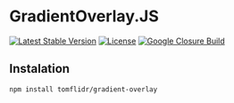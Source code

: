 # GradientOverlay.JS

[![Latest Stable Version](https://img.shields.io/badge/Stable-v1.1.0-brightgreen.svg?style=plastic)](https://github.com/tomflidr/gradient-overlay.js/releases)
[![License](https://img.shields.io/badge/Licence-BSD-brightgreen.svg?style=plastic)](https://tomflidr.github.io/gradient-overlay.js/1.0.0/LICENCE.md)
[![Google Closure Build](https://img.shields.io/badge/Google%20Closure%20Build-passing-brightgreen.svg?style=plastic)](https://developers.google.com/closure/compiler/)

## Instalation
```shell
npm install tomflidr/gradient-overlay
```